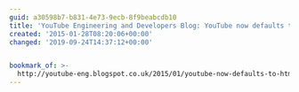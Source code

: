 ```yaml
---
guid: a30598b7-b831-4e73-9ecb-8f9beabcdb10
title: 'YouTube Engineering and Developers Blog: YouTube now defaults to HTML5 video'
created: '2015-01-28T08:20:06+00:00'
changed: '2019-09-24T14:37:12+00:00'


bookmark_of: >-
  http://youtube-eng.blogspot.co.uk/2015/01/youtube-now-defaults-to-html5_27.html?m=1
---
```




